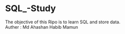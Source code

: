 # SQL_-Study
The objective of this Ripo is to learn SQL and store data.
<br>
Auther : Md Ahashan Habib Mamun
